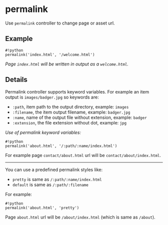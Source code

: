 permalink
=========

Use `permalink` controller to change page or asset url.

Example
-------

    #!python
    permalink('index.html', '/welcome.html')

*Page `index.html` will be written in output as a `welcome.html`.*

Details
-------

Permalink controller supports keyword variables. For example an item output is
`images/badger.jpg` so keywords are:

- `:path`, item path to the output directory, example: `images`
- `:filename`, the item output filename, example: `badger.jpg`
- `:name`, name of the output file without extension, example: `badger`
- `:extension`, the file extension without dot, example: `jpg`

*Use of permalink keyword variables:*

    #!python
    permalink('about.html', '/:path/:name/index.html')

For example page `contact/about.html` url will be `contact/about/index.html`.


* * *


You can use a predefined permalink styles like:

- `pretty` is same as `/:path/:name/index.html`
- `default` is same as  `/:path/:filename`

For example:

    #!python
    permalink('about.html', 'pretty')

Page `about.html` url will be `/about/index.html` (which is same as `/about`).
